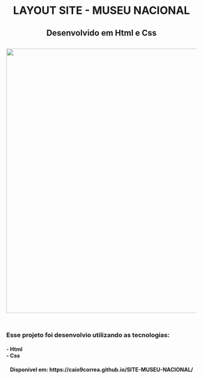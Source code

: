 <h1 align="center"> LAYOUT SITE - MUSEU NACIONAL </h1>
<h2 align="center"> Desenvolvido em Html e Css <h2>
<div align="center">
<img src="https://user-images.githubusercontent.com/74628750/196557270-b2dfdf30-a15c-4fc7-8731-ce1c9f1bc436.png" width="700px" target="_blank"/>
</div>
<br>
 <h3>Esse projeto foi desenvolvio utilizando as tecnologias:</h3>
 <h4>- Html<br>- Css</h4>
<h4 align="Center" target="_blank"/> Disponivel em: https://caio9correa.github.io/SITE-MUSEU-NACIONAL/<h4>
